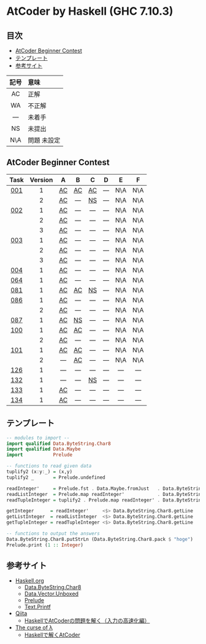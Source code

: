 # AtCoder by Haskell (GHC 7.10.3) #

## 目次 ##

* [AtCoder Beginner Contest](#AtCoder-Beginner-Contest)
* [テンプレート](#テンプレート)
* [参考サイト](#参考サイト)

|記号|意味|
|:-:|:-|
|AC|正解|
|WA|不正解|
|&#x2014;|未着手|
|NS|未提出|
|N\A|問題 未設定|

## AtCoder Beginner Contest ##

|Task             |Version|A                                |B                                |C                                |D                                 |E                                      |F                                      |
|:---------------:|:-----:|:-------------------------------:|:-------------------------------:|:-------------------------------:|:--------------------------------:|:-------------------------------------:|:-------------------------------------:|
|[001](ABC/ABC001)|   1   |[AC](ABC/ABC001/ABC001_A_v01.hs) |[AC](ABC/ABC001/ABC001_B_v01.hs) |[AC](ABC/ABC001/ABC001_C_v01.hs) |&#x2014;                          |N\A                                    |N\A                                    |
|                 |   2   |[AC](ABC/ABC001/ABC001_A_v02.hs) |&#x2014;                         |[NS](ABC/ABC001/ABC001_C_v02.hs) |&#x2014;                          |N\A                                    |N\A                                    |
|[002](ABC/ABC002)|   1   |[AC](ABC/ABC002/ABC002_A_v01.hs) |&#x2014;                         |&#x2014;                         |&#x2014;                          |N\A                                    |N\A                                    |
|                 |   2   |[AC](ABC/ABC002/ABC002_A_v02.hs) |&#x2014;                         |&#x2014;                         |&#x2014;                          |N\A                                    |N\A                                    |
|                 |   3   |[AC](ABC/ABC002/ABC002_A_v03.hs) |&#x2014;                         |&#x2014;                         |&#x2014;                          |N\A                                    |N\A                                    |
|[003](ABC/ABC003)|   1   |[AC](ABC/ABC003/ABC003_A_v01.hs) |&#x2014;                         |&#x2014;                         |&#x2014;                          |N\A                                    |N\A                                    |
|                 |   2   |[AC](ABC/ABC003/ABC003_A_v02.hs) |&#x2014;                         |&#x2014;                         |&#x2014;                          |N\A                                    |N\A                                    |
|                 |   3   |[AC](ABC/ABC003/ABC003_A_v03.hs) |&#x2014;                         |&#x2014;                         |&#x2014;                          |N\A                                    |N\A                                    |
|[004](ABC/ABC004)|   1   |[AC](ABC/ABC004/ABC004_A_v01.hs) |&#x2014;                         |&#x2014;                         |&#x2014;                          |N\A                                    |N\A                                    |
|[064](ABC/ABC064)|   1   |[AC](ABC/ABC064/ABC064_A_v01.hs) |&#x2014;                         |&#x2014;                         |&#x2014;                          |N\A                                    |N\A                                    |
|[081](ABC/ABC081)|   1   |[AC](ABC/ABC081/ABC081_A_v01.hs) |[AC](ABC/ABC081/ABC081_B_v01.hs) |[NS](ABC/ABC081/ABC081_C_v01.hs) |&#x2014;                          |N\A                                    |N\A                                    |
|[086](ABC/ABC086)|   1   |[AC](ABC/ABC086/ABC086_A_v01.hs) |&#x2014;                         |&#x2014;                         |&#x2014;                          |N\A                                    |N\A                                    |
|                 |   2   |[AC](ABC/ABC086/ABC086_A_v02.hs) |&#x2014;                         |&#x2014;                         |&#x2014;                          |N\A                                    |N\A                                    |
|[087](ABC/ABC087)|   1   |[AC](ABC/ABC087/ABC087_A_v01.hs) |[NS](ABC/ABC087/ABC087_B_v01.hs) |&#x2014;                         |&#x2014;                          |N\A                                    |N\A                                    |
|[100](ABC/ABC100)|   1   |[AC](ABC/ABC100/ABC100_A_v01.hs) |[AC](ABC/ABC100/ABC100_B_v01.hs) |&#x2014;                         |&#x2014;                          |N\A                                    |N\A                                    |
|                 |   2   |[AC](ABC/ABC100/ABC100_A_v02.hs) |&#x2014;                         |&#x2014;                         |&#x2014;                          |N\A                                    |N\A                                    |
|[101](ABC/ABC101)|   1   |[AC](ABC/ABC101/ABC101_A_v01.hs) |[AC](ABC/ABC101/ABC101_B_v01.hs) |&#x2014;                         |&#x2014;                          |N\A                                    |N\A                                    |
|                 |   2   |&#x2014;                         |[AC](ABC/ABC101/ABC101_B_v02.hs) |&#x2014;                         |&#x2014;                          |N\A                                    |N\A                                    |
|[126](ABC/ABC126)|   1   |&#x2014;                         |&#x2014;                         |&#x2014;                         |&#x2014;                          |&#x2014;                               |&#x2014;                               |
|[132](ABC/ABC132)|   1   |&#x2014;                         |&#x2014;                         |[NS](ABC/ABC132/ABC132_C_v01.hs) |&#x2014;                          |&#x2014;                               |&#x2014;                               |
|[133](ABC/ABC133)|   1   |[AC](ABC/ABC133/ABC133_A_v01.hs) |&#x2014;                         |&#x2014;                         |&#x2014;                          |&#x2014;                               |&#x2014;                               |
|[134](ABC/ABC134)|   1   |[AC](ABC/ABC134/ABC134_A_v01.hs) |&#x2014;                         |&#x2014;                         |&#x2014;                          |&#x2014;                               |&#x2014;                               |

## テンプレート ##

```Haskell
-- modules to import --
import qualified Data.ByteString.Char8
import qualified Data.Maybe
import           Prelude

-- functions to read given data
tuplify2 (x:y:_) = (x,y)
tuplify2 _       = Prelude.undefined

readInteger'     = Prelude.fst . Data.Maybe.fromJust   . Data.ByteString.Char8.readInteger
readListInteger  = Prelude.map readInteger'            . Data.ByteString.Char8.words
readTupleInteger = tuplify2 . Prelude.map readInteger' . Data.ByteString.Char8.words

getInteger      = readInteger'     <$> Data.ByteString.Char8.getLine
getListInteger  = readListInteger  <$> Data.ByteString.Char8.getLine
getTupleInteger = readTupleInteger <$> Data.ByteString.Char8.getLine

-- functions to output the answers
Data.ByteString.Char8.putStrLn (Data.ByteString.Char8.pack $ "hoge")
Prelude.print (1 :: Integer)
```

## 参考サイト ##

* [Haskell.org](https://www.haskell.org/)
  * [Data.ByteString.Char8](http://hackage.haskell.org/package/bytestring-0.10.8.2/docs/Data-ByteString-Char8.html)
  * [Data.Vector.Unboxed](http://hackage.haskell.org/package/vector-0.12.0.3/docs/Data-Vector-Unboxed.html)
  * [Prelude](http://hackage.haskell.org/package/base-4.12.0.0/docs/Prelude.html)
  * [Text.Printf](http://hackage.haskell.org/package/base-4.12.0.0/docs/Text-Printf.html)
* [Qiita](https://qiita.com/)
  * [HaskellでAtCoderの問題を解く（入力の高速化編）](https://qiita.com/hnw/items/3f7d27b742c5a1a99a9a)
* [The curse of λ](https://myuon.github.io/)
  * [Haskellで解くAtCoder](https://myuon.github.io/posts/haskell-atcoder/)

<!-- EOF -->
